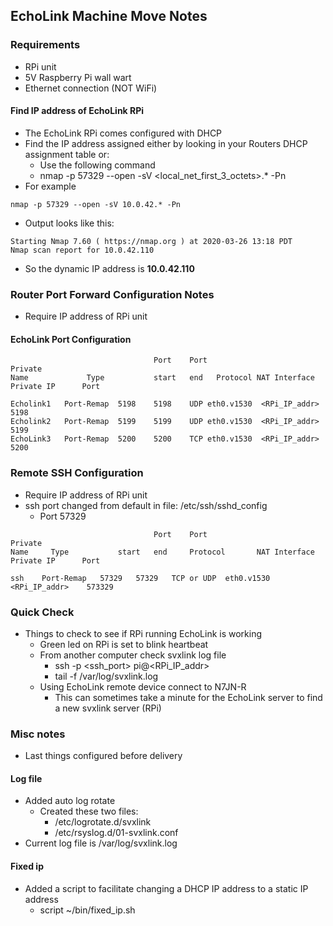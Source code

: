 ## EchoLink Machine Move Notes

### Requirements
* RPi unit
* 5V Raspberry Pi wall wart
* Ethernet connection (NOT WiFi)

#### Find IP address of EchoLink RPi
* The EchoLink RPi comes configured with DHCP
* Find the IP address assigned either by looking in your Routers DHCP assignment table or:
  * Use the following command
  * nmap -p 57329 --open -sV <local_net_first_3_octets>.* -Pn
* For example

```
nmap -p 57329 --open -sV 10.0.42.* -Pn
```
* Output looks like this:
```
Starting Nmap 7.60 ( https://nmap.org ) at 2020-03-26 13:18 PDT
Nmap scan report for 10.0.42.110
```
* So the dynamic IP address is **10.0.42.110**

### Router Port Forward Configuration Notes
* Require IP address of RPi unit

#### EchoLink Port Configuration

```
                                Port    Port                                           Private
Name             Type           start   end   Protocol NAT Interface    Private IP      Port

Echolink1	Port-Remap	5198	5198	UDP	eth0.v1530	<RPi_IP_addr>	5198
Echolink2	Port-Remap	5199	5199	UDP	eth0.v1530	<RPi_IP_addr>	5199
EchoLink3	Port-Remap	5200	5200	TCP	eth0.v1530	<RPi_IP_addr>	5200
```

### Remote SSH Configuration

* Require IP address of RPi unit
* ssh port changed from default in file: /etc/ssh/sshd_config
  * Port 57329

```
                                Port    Port                                           Private
Name     Type           start   end     Protocol       NAT Interface    Private IP      Port

ssh    Port-Remap	57329	57329	TCP or UDP	eth0.v1530     <RPi_IP_addr>	573329
```
### Quick Check
* Things to check to see if RPi running EchoLink is working
  * Green led on RPi is set to blink heartbeat
  * From another computer check svxlink log file
    * ssh -p <ssh_port> pi@<RPi_IP_addr>
    * tail -f /var/log/svxlink.log
  * Using EchoLink remote device connect to N7JN-R
    * This can sometimes take a minute for the EchoLink server to find a new svxlink server (RPi)

### Misc notes
* Last things configured before delivery

#### Log file
* Added auto log rotate
  * Created these two files:
    * /etc/logrotate.d/svxlink
    * /etc/rsyslog.d/01-svxlink.conf
* Current log file is /var/log/svxlink.log

#### Fixed ip
* Added a script to facilitate changing a DHCP IP address to a static IP address
  * script ~/bin/fixed_ip.sh

